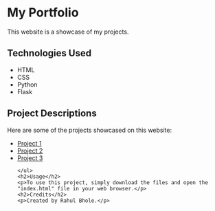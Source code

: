 <!DOCTYPE html>
<html>
<head>
	<meta charset="UTF-8">
</head>
<body>
	<h1>My Portfolio</h1>
	<p>This website is a showcase of my projects.</p>
	<h2>Technologies Used</h2>
	<ul>
		<li>HTML</li>
		<li>CSS</li>
		<li>Python</li>
		<li>Flask</li>
	</ul>
	<h2>Project Descriptions</h2>
	<p>Here are some of the projects showcased on this website:</p>
	<ul>
		<li><a href="#">Project 1</a></li>
		<li><a href="#">Project 2</a></li>
		<li><a href="#">Project 3</a></li>
		
	</ul>
	<h2>Usage</h2>
	<p>To use this project, simply download the files and open the "index.html" file in your web browser.</p>
	<h2>Credits</h2>
	<p>Created by Rahul Bhole.</p>
</body>
</html>
